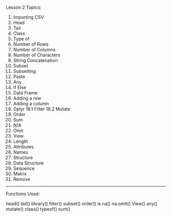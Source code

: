 Lesson 2 Topics:

1. Importing CSV
2. Head
3. Tail
4. Class
5. Type of
6. Number of Rows
7. Number of Columns
8. Number of Characters
9. String Concatenation
10. Subset
11. Subsetting
12. Paste
13. Any
14. If Else
15. Data Frame
16. Adding a row
17. Adding a column
18. Dplyr
  18.1 Filter
  18.2 Mutate
19. Order
20. Sum
21. N/A
22. Omit
23. View
24. Length
25. Attributes
26. Names
27. Structure
28. Data Structure
29. Sequence
30. Matrix
31. Remove

---

Functions Used:

head()
tail()
library()
filter()
subset()
order()
is.na()
na.omit()
View()
any()
mutate()
class()
typeof()
sum()